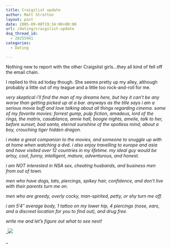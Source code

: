 ```yaml
---
title: Craigslist update
author: Matt Stratton
layout: post
date: 2005-09-08T19:34:00+00:00
url: /dating/craigslist-update
dsq_thread_id:
  - 28255941
categories:
  - Dating

---
```

Nothing new to report with the other Craigslist girls&#8230;they all kind of fell off the email chain.

I replied to this ad today though. She seems pretty up my alley, although probably a little out of my league and a little too rock-and-roll for me.

_very skeptical i&#8217;ll find the man of my dreams here, but hey it can&#8217;t be any worse than getting picked up at a bar. anyways as the title says i am a serious movie buff and love talking about all things regarding cinema. some of my favorite movies: forrest gump, pulp fiction, amadeus, lord of the rings, the matrix, casablanca, annie hall, boogie nights, amelie, talk to her, before sunset, bad santa, eternal sunshine of the spotless mind, about a boy, crouching tiger hidden dragon._ 

_i make a great companion to the movies, and someone to snuggle up with at home when watching a dvd. i also enjoy travelling to europe and asia and have visited over 12 countries in my lifetime. my ideal guy would be artsy, cool, funny, intelligent, mature, adventurous, and honest._ 

 _i am NOT interested in NSA sex, cheating husbands, and business men from out of town._ 

 _men who have dogs, tats, piercings, spikey hair, confidence, and don&#8217;t live with their parents turn me on._ 

 _men who are greedy, overly cocky, man-spirited, petty, or shy turn me off._ 

 _i am 5&#8217;4&#8243; average body, 1 tattoo on my lower hip, 4 piercings (nose, ears, and a discreet location for you to find out), and drug free._ 

 _write me and let&#8217;s figure out what to see next!_

_![][1]
  
_

 [1]: http://static.flickr.com/28/41570110_d273f29796_o.jpg